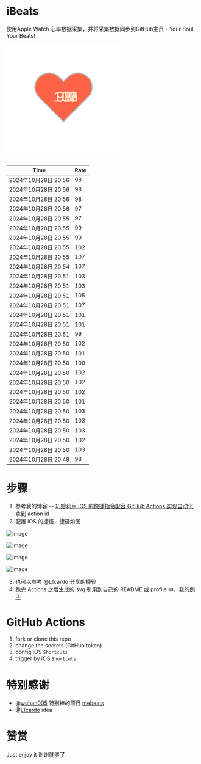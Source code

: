 # iBeats
使用Apple Watch 心率数据采集，并将采集数据同步到GitHub主页 - Your Soul, Your Beats!

![](./files/heart.svg)

<!--START_SECTION:my_heart_rate-->
| Time | Rate | 
 | ---- | ---- | 
| 2024年10月28日 20:56 | 98 |
| 2024年10月28日 20:56 | 98 |
| 2024年10月28日 20:56 | 98 |
| 2024年10月28日 20:56 | 97 |
| 2024年10月28日 20:55 | 97 |
| 2024年10月28日 20:55 | 99 |
| 2024年10月28日 20:55 | 99 |
| 2024年10月28日 20:55 | 102 |
| 2024年10月28日 20:55 | 107 |
| 2024年10月28日 20:54 | 107 |
| 2024年10月28日 20:51 | 103 |
| 2024年10月28日 20:51 | 103 |
| 2024年10月28日 20:51 | 105 |
| 2024年10月28日 20:51 | 107 |
| 2024年10月28日 20:51 | 101 |
| 2024年10月28日 20:51 | 101 |
| 2024年10月28日 20:51 | 99 |
| 2024年10月28日 20:50 | 102 |
| 2024年10月28日 20:50 | 101 |
| 2024年10月28日 20:50 | 100 |
| 2024年10月28日 20:50 | 102 |
| 2024年10月28日 20:50 | 102 |
| 2024年10月28日 20:50 | 102 |
| 2024年10月28日 20:50 | 101 |
| 2024年10月28日 20:50 | 103 |
| 2024年10月28日 20:50 | 103 |
| 2024年10月28日 20:50 | 103 |
| 2024年10月28日 20:50 | 102 |
| 2024年10月28日 20:50 | 103 |
| 2024年10月28日 20:49 | 98 |

<!--END_SECTION:my_heart_rate-->

# 步骤
1. 参考我的博客 -- [巧妙利用 iOS 的快捷指令配合 GitHub Actions 实现自动化](https://github.com/yihong0618/gitblog/issues/198) 拿到 action id
2. 配置 iOS 的捷径，捷径如图

![image](https://user-images.githubusercontent.com/15976103/122154218-0db0b480-ce97-11eb-93bb-5aec07c558dc.png)

![image](https://user-images.githubusercontent.com/15976103/122154236-186b4980-ce97-11eb-8e4b-70551a0391ae.png)

![image](https://user-images.githubusercontent.com/15976103/122154268-2d47dd00-ce97-11eb-902e-3acf292265a9.png)

![image](https://user-images.githubusercontent.com/15976103/122174055-fa144680-ceb4-11eb-9be2-3eb83cd516f7.png)

3. 也可以参考 @L1cardo 分享的[捷径](https://www.icloud.com/shortcuts/6ab6047b459c41ad822ad6b94b1c03d4)
4. 跑完 Actions 之后生成的 svg 引用到自己的 README 或 profile 中，我的[例子](https://github.com/yihong0618) 

# GitHub Actions

1. fork or clone this repo
2. change the secrets (GitHub token)
3. config iOS `Shortcuts` 
4. trigger by iOS `Shortcuts`

# 特别感谢
- @[wuhan005](https://github.com/wuhan005) 特别棒的项目 [mebeats](https://github.com/wuhan005/mebeats)
- @[L1cardo](https://github.com/L1cardo) idea

# 赞赏
Just enjoy it
谢谢就够了
